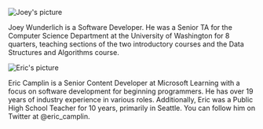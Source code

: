 ![Joey's picture](/static/courses/csintro2/about/joey.png)

Joey Wunderlich is a Software Developer.
He was a Senior TA for the Computer Science Department at the University of Washington for
8 quarters, teaching sections of the two introductory courses and the Data Structures
and Algorithms course.

![Eric's picture](/static/courses/csintro2/about/eric.png)

Eric Camplin is a Senior Content Developer at Microsoft Learning with a focus on
software development for beginning programmers.
He has over 19 years of industry experience in various roles.
Additionally, Eric was a Public High School Teacher for 10 years,
primarily in Seattle. You can follow him on Twitter at @eric_camplin.
